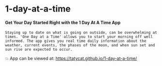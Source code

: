 # 1-day-at-a-time
#### Get Your Day Started Right with the **1 Day At A Time** App
    Staying up to date on what is going on outside, can be overwhelming at times. 'One Day at a Time' allows you to start your morning off well informed. The app gives you real time daily information about the weather, current events, the phases of the moon, and when sun set and sun rise are expected to occur. 
    
:boom: App can be viewed at: https://tatycat.github.io/1-day-at-a-time/